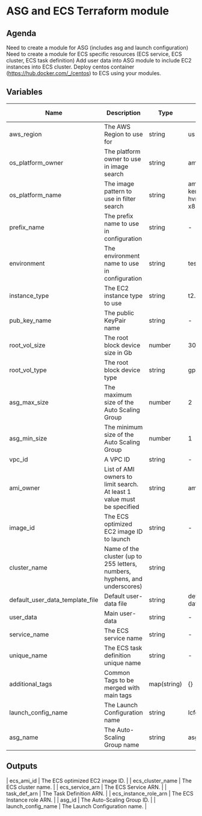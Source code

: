 # ASG and ECS Terraform module

## Agenda
Need to create a module for ASG (includes asg and launch configuration)
Need to create a module for ECS specific resources (ECS service, ECS cluster, ECS task definition)
Add user data into ASG module to include EC2 instances into ECS cluster.
Deploy centos container (https://hub.docker.com/_/centos) to ECS using your modules.

## Variables

| Name | Description | Type | Default value |
|-|-|-|-|
| aws_region | The AWS Region to use for | string  | us-east-1 |
| os_platform_owner | The platform owner to use in image search | string | amazon |
| os_platform_name | The image pattern to use in filter search | string  | amzn2-ami-kernel-5.10-hvm*-x86_64-gp2 |
| prefix_name | The prefix name to use in configuration | string |-|
| environment | The environment name to use in configuration | string | test |
| instance_type | The EC2 instance type to use | string | t2.micro |
| pub_key_name | The public KeyPair name | string |-|
| root_vol_size | The root block device size in Gb | number | 30 |
| root_vol_type | The root block device type | string | gp3 |
| asg_max_size | The maximum size of the Auto Scaling Group | number | 2 |
| asg_min_size | The minimum size of the Auto Scaling Group | number | 1 |
| vpc_id | A VPC ID | string |-|
| ami_owner | List of AMI owners to limit search. At least 1 value must be specified | string | amazon |
| image_id | The ECS optimized EC2 image ID to launch | string |-|
| cluster_name | Name of the cluster (up to 255 letters, numbers, hyphens, and underscores)| string ||
| default_user_data_template_file | Default user-data file | string | default_user-data.sh |
| user_data | Main user-data | string |-|
| service_name | The ECS service name | string |-|
| unique_name | The ECS task definition unique name | string |-|
| additional_tags | Common Tags to be merged with main tags | map(string) | {} |
| launch_config_name | The Launch Configuration name | string | lcfg |
| asg_name | The Auto-Scaling Group name | string | asg |

## Outputs

| ecs_ami_id | The ECS optimized EC2 image ID. |
| ecs_cluster_name | The ECS cluster name. |
| ecs_service_arn | The ECS Service ARN. |
| task_def_arn | The Task Definition ARN. |
| ecs_instance_role_arn | The ECS Instance role ARN. |
| asg_id | The Auto-Scaling Group ID. |
| launch_config_name | The Launch Configuration name. |
